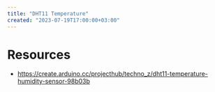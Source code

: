 ```yaml
---
title: "DHT11 Temperature"
created: "2023-07-19T17:00:00+03:00"
---
```


# Resources

- https://create.arduino.cc/projecthub/techno_z/dht11-temperature-humidity-sensor-98b03b
